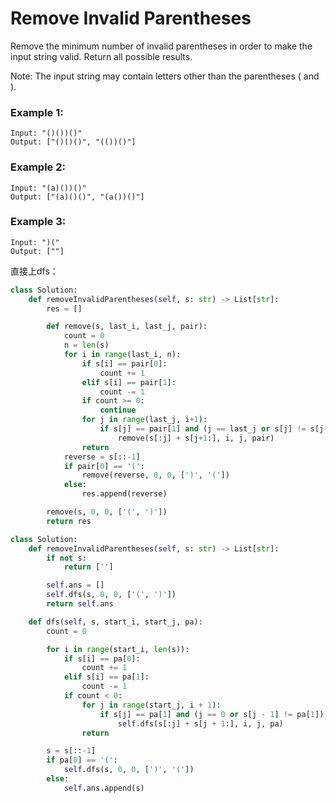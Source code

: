 # Remove Invalid Parentheses

Remove the minimum number of invalid parentheses in order to make the input string valid. Return all possible results.

Note: The input string may contain letters other than the parentheses ( and ).

### Example 1:
```
Input: "()())()"
Output: ["()()()", "(())()"]
```
### Example 2:
```
Input: "(a)())()"
Output: ["(a)()()", "(a())()"]
```
### Example 3:
```
Input: ")("
Output: [""]
```
直接上dfs：

```python
class Solution:
    def removeInvalidParentheses(self, s: str) -> List[str]:
        res = []

        def remove(s, last_i, last_j, pair):
            count = 0
            n = len(s)
            for i in range(last_i, n):
                if s[i] == pair[0]:
                    count += 1
                elif s[i] == pair[1]:
                    count -= 1
                if count >= 0:
                    continue
                for j in range(last_j, i+1):
                    if s[j] == pair[1] and (j == last_j or s[j] != s[j-1]):
                        remove(s[:j] + s[j+1:], i, j, pair)
                return
            reverse = s[::-1]
            if pair[0] == '(':
                remove(reverse, 0, 0, [')', '('])
            else:
                res.append(reverse)

        remove(s, 0, 0, ['(', ')'])
        return res
```

```python
class Solution:
    def removeInvalidParentheses(self, s: str) -> List[str]:
        if not s:
            return ['']

        self.ans = []
        self.dfs(s, 0, 0, ['(', ')'])
        return self.ans

    def dfs(self, s, start_i, start_j, pa):
        count = 0

        for i in range(start_i, len(s)):
            if s[i] == pa[0]:
                count += 1
            elif s[i] == pa[1]:
                count -= 1
            if count < 0:
                for j in range(start_j, i + 1):
                    if s[j] == pa[1] and (j == 0 or s[j - 1] != pa[1]):
                        self.dfs(s[:j] + s[j + 1:], i, j, pa)
                return

        s = s[::-1]
        if pa[0] == '(':
            self.dfs(s, 0, 0, [')', '('])
        else:
            self.ans.append(s)
```
